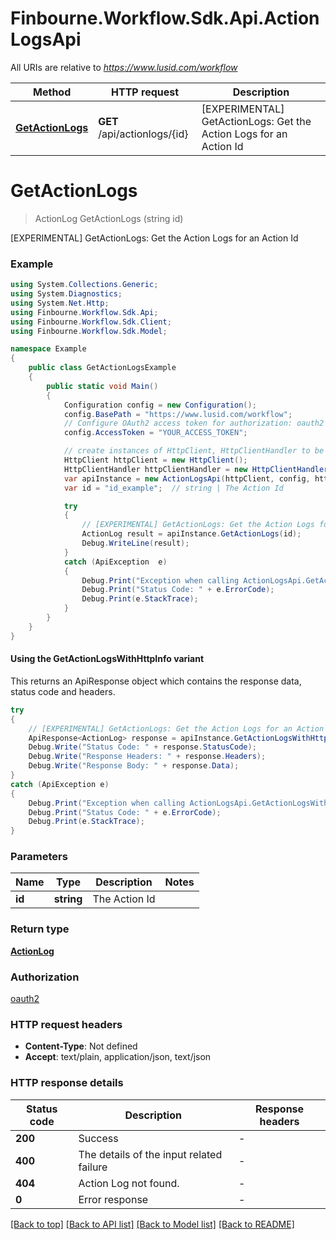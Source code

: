 # Finbourne.Workflow.Sdk.Api.ActionLogsApi

All URIs are relative to *https://www.lusid.com/workflow*

| Method | HTTP request | Description |
|--------|--------------|-------------|
| [**GetActionLogs**](ActionLogsApi.md#getactionlogs) | **GET** /api/actionlogs/{id} | [EXPERIMENTAL] GetActionLogs: Get the Action Logs for an Action Id |

<a id="getactionlogs"></a>
# **GetActionLogs**
> ActionLog GetActionLogs (string id)

[EXPERIMENTAL] GetActionLogs: Get the Action Logs for an Action Id

### Example
```csharp
using System.Collections.Generic;
using System.Diagnostics;
using System.Net.Http;
using Finbourne.Workflow.Sdk.Api;
using Finbourne.Workflow.Sdk.Client;
using Finbourne.Workflow.Sdk.Model;

namespace Example
{
    public class GetActionLogsExample
    {
        public static void Main()
        {
            Configuration config = new Configuration();
            config.BasePath = "https://www.lusid.com/workflow";
            // Configure OAuth2 access token for authorization: oauth2
            config.AccessToken = "YOUR_ACCESS_TOKEN";

            // create instances of HttpClient, HttpClientHandler to be reused later with different Api classes
            HttpClient httpClient = new HttpClient();
            HttpClientHandler httpClientHandler = new HttpClientHandler();
            var apiInstance = new ActionLogsApi(httpClient, config, httpClientHandler);
            var id = "id_example";  // string | The Action Id

            try
            {
                // [EXPERIMENTAL] GetActionLogs: Get the Action Logs for an Action Id
                ActionLog result = apiInstance.GetActionLogs(id);
                Debug.WriteLine(result);
            }
            catch (ApiException  e)
            {
                Debug.Print("Exception when calling ActionLogsApi.GetActionLogs: " + e.Message);
                Debug.Print("Status Code: " + e.ErrorCode);
                Debug.Print(e.StackTrace);
            }
        }
    }
}
```

#### Using the GetActionLogsWithHttpInfo variant
This returns an ApiResponse object which contains the response data, status code and headers.

```csharp
try
{
    // [EXPERIMENTAL] GetActionLogs: Get the Action Logs for an Action Id
    ApiResponse<ActionLog> response = apiInstance.GetActionLogsWithHttpInfo(id);
    Debug.Write("Status Code: " + response.StatusCode);
    Debug.Write("Response Headers: " + response.Headers);
    Debug.Write("Response Body: " + response.Data);
}
catch (ApiException e)
{
    Debug.Print("Exception when calling ActionLogsApi.GetActionLogsWithHttpInfo: " + e.Message);
    Debug.Print("Status Code: " + e.ErrorCode);
    Debug.Print(e.StackTrace);
}
```

### Parameters

| Name | Type | Description | Notes |
|------|------|-------------|-------|
| **id** | **string** | The Action Id |  |

### Return type

[**ActionLog**](ActionLog.md)

### Authorization

[oauth2](../README.md#oauth2)

### HTTP request headers

 - **Content-Type**: Not defined
 - **Accept**: text/plain, application/json, text/json


### HTTP response details
| Status code | Description | Response headers |
|-------------|-------------|------------------|
| **200** | Success |  -  |
| **400** | The details of the input related failure |  -  |
| **404** | Action Log not found. |  -  |
| **0** | Error response |  -  |

[[Back to top]](#) [[Back to API list]](../README.md#documentation-for-api-endpoints) [[Back to Model list]](../README.md#documentation-for-models) [[Back to README]](../README.md)

